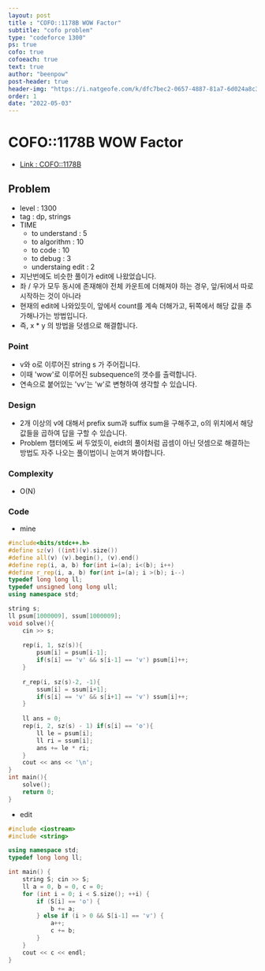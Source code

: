 ```yaml
---
layout: post
title : "COFO::1178B WOW Factor"
subtitle: "cofo problem"
type: "codeforce 1300"
ps: true
cofo: true
cofoeach: true
text: true
author: "beenpow"
post-header: true
header-img: "https://i.natgeofe.com/k/dfc7bec2-0657-4887-81a7-6d024a8c3f70/WH-XmasTree.jpg"
order: 1
date: "2022-05-03"
---
```

# COFO::1178B WOW Factor
- [Link : COFO::1178B](https://codeforces.com/problemset/problem/1178/B)


## Problem 

- level : 1300
- tag : dp, strings
- TIME
  - to understand    : 5
  - to algorithm     : 10
  - to code          : 10
  - to debug         : 3
  - understaing edit : 2
- 지난번에도 비슷한 풀이가 edit에 나왔었습니다.
- 좌 / 우가 모두 동시에 존재해야 전체 카운트에 더해져야 하는 경우, 앞/뒤에서 따로 시작하는 것이 아니라
- 현재의 edit에 나와있듯이, 앞에서 count를 계속 더해가고, 뒤쪽에서 해당 값을 추가해나가는 방법입니다.
- 즉, x * y 의 방법을 덧셈으로 해결합니다.

### Point
- v와 o로 이루어진 string s 가 주어집니다.
- 이때 'wow'로 이루어진 subsequence의 갯수를 출력합니다.
- 연속으로 붙어있는 'vv'는 'w'로 변형하여 생각할 수 있습니다.

### Design
- 2개 이상의 v에 대해서 prefix sum과 suffix sum을 구해주고, o의 위치에서 해당 값들을 곱하여 답을 구할 수 있습니다.
- Problem 챕터에도 써 두었듯이, eidt의 풀이처럼 곱셈이 아닌 덧셈으로 해결하는 방법도 자주 나오는 풀이법이니 눈여겨 봐야합니다.

### Complexity
- O(N)

### Code

- mine

```cpp
#include<bits/stdc++.h>
#define sz(v) ((int)(v).size())
#define all(v) (v).begin(), (v).end()
#define rep(i, a, b) for(int i=(a); i<(b); i++)
#define r_rep(i, a, b) for(int i=(a); i >(b); i--)
typedef long long ll;
typedef unsigned long long ull;
using namespace std;

string s;
ll psum[1000009], ssum[1000009];
void solve(){
    cin >> s;
    
    rep(i, 1, sz(s)){
        psum[i] = psum[i-1];
        if(s[i] == 'v' && s[i-1] == 'v') psum[i]++;
    }
    
    r_rep(i, sz(s)-2, -1){
        ssum[i] = ssum[i+1];
        if(s[i] == 'v' && s[i+1] == 'v') ssum[i]++;
    }
    
    ll ans = 0;
    rep(i, 2, sz(s) - 1) if(s[i] == 'o'){
        ll le = psum[i];
        ll ri = ssum[i];
        ans += le * ri;
    }
    cout << ans << '\n';
}
int main(){
    solve();
    return 0;
}
```

- edit

```cpp
#include <iostream>
#include <string>

using namespace std;
typedef long long ll;

int main() {
    string S; cin >> S;
    ll a = 0, b = 0, c = 0;    
    for (int i = 0; i < S.size(); ++i) {
        if (S[i] == 'o') {
            b += a;
        } else if (i > 0 && S[i-1] == 'v') {
            a++;
            c += b;
        }
    }
    cout << c << endl;
}
```
